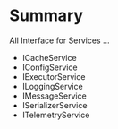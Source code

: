 # Summary 
All Interface for Services ...

* ICacheService
* IConfigService
* IExecutorService
* ILoggingService
* IMessageService
* ISerializerService
* ITelemetryService

